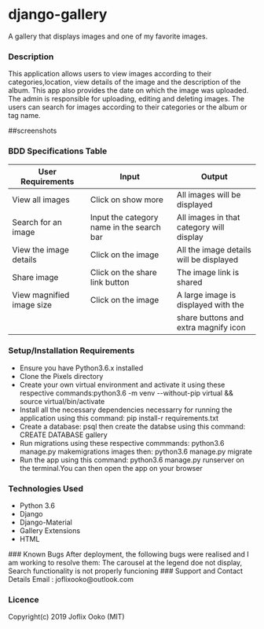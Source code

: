 # django-gallery
A gallery that displays images and one of my favorite images.
### Description
This application allows users to view images according to their categories,location, view details of the image and the description of the album. This app also provides the date on which the image was uploaded. The admin is responsible for uploading, editing and deleting images. The users can search for images according to their categories or the album or tag name.

##screenshots


### BDD Specifications Table
|        User Requirements                 |           Input                           |           Output                         |
|------------------------------------------|-------------------------------------------|------------------------------------------|
| View all images                          |  Click on show more                       |    All images will be displayed          |
| Search for an image                      | Input the category name in the search bar | All images in that category will display |
| View the image details                   | Click on the image                        | All the image details will be displayed  |
| Share image                              | Click on the share link button            | The image link is shared                 |
|View magnified image size                 | Click on the image                        |  A large image is displayed with the     |
|                                          |                                           |  share buttons and extra magnify icon |
### Setup/Installation Requirements
<ul>
<li>Ensure you have Python3.6.x installed</li>
<li>Clone the Pixels directory</li>
<li>Create your own virtual environment and activate it using these respective commands:python3.6 -m venv --without-pip virtual && source virtual/bin/activate</li>
<li>Install all the necessary dependencies necessarry for running the application using this command: pip install-r requirements.txt</li>
<li>Create a database: psql then create the databse using this command: CREATE DATABASE gallery</li>
<li>Run migrations using these respective commmands: python3.6 manage.py makemigrations images then: python3.6 manage.py migrate</li>
<li>Run the app using this command: python3.6 manage.py runserver on the terminal.You can then open the app on your browser</li>
</ul>

### Technologies Used
<ul>
<li>Python 3.6</li>
<li>Django</li>
<li>Django-Material</li>
<li>Gallery Extensions</li>
<li>HTML</li>
</ul>
### Known Bugs
After deployment, the following bugs were realised and I am working to resolve them:
The carousel at the legend doe not display,
Search functionality is not properly funcioning
### Support and Contact Details
Email : joflixooko@outlook.com

### Licence
Copyright(c) 2019  Joflix Ooko (MIT)
